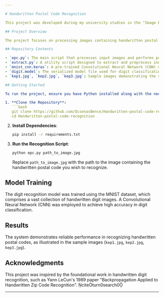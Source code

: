 ```yaml
---

# Handwritten Postal Code Recognition

This project was developed during my university studies in the "Image Processing and Medical Imaging" course. The goal was to create a program capable of recognizing handwritten postal codes.

## Project Overview

The project focuses on processing images containing handwritten postal codes and utilizing machine learning techniques to accurately interpret the digits.

## Repository Contents

- `epc.py`: The main script that processes input images and performs postal code recognition.
- `extract.py`: A utility script designed to extract and preprocess individual digit images from larger images containing postal codes.
- `mnist_cnn.keras`: A pre-trained Convolutional Neural Network (CNN) model tailored for digit recognition tasks.
- `digit.model`: The serialized model file used for digit classification.
- `kep1.jpg`, `kep2.jpg`, `kep3.jpg`: Sample images demonstrating the system's recognition capabilities.

## Getting Started

To run the project, ensure you have Python installed along with the necessary libraries. Follow these steps:

1. **Clone the Repository**:
   ```bash
   git clone https://github.com/OcsenasBence/Handwritten-postal-code-recognition.git
   cd Handwritten-postal-code-recognition
   ```

2. **Install Dependencies**:
   ```bash
   pip install -r requirements.txt
   ```

3. **Run the Recognition Script**:
   ```bash
   python epc.py path_to_image.jpg
   ```
   Replace `path_to_image.jpg` with the path to the image containing the handwritten postal code you wish to recognize.

## Model Training

The digit recognition model was trained using the MNIST dataset, which comprises a vast collection of handwritten digit images. A Convolutional Neural Network (CNN) was employed to achieve high accuracy in digit classification.

## Results

The system demonstrates reliable performance in recognizing handwritten postal codes, as illustrated in the sample images (`kep1.jpg`, `kep2.jpg`, `kep3.jpg`).

## Acknowledgments

This project was inspired by the foundational work in handwritten digit recognition, such as Yann LeCun's 1989 paper "Backpropagation Applied to Handwritten Zip Code Recognition". citeturn0search0

---
```


